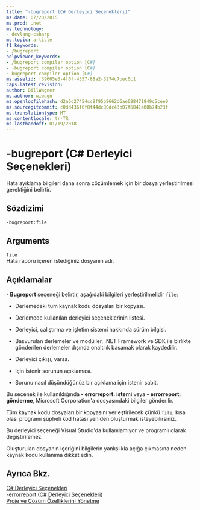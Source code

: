 ```yaml
---
title: "-bugreport (C# Derleyici Seçenekleri)"
ms.date: 07/20/2015
ms.prod: .net
ms.technology:
- devlang-csharp
ms.topic: article
f1_keywords:
- /bugreport
helpviewer_keywords:
- /bugreport compiler option [C#]
- -bugreport compiler option [C#]
- bugreport compiler option [C#]
ms.assetid: f39665e3-4f6f-4357-88a2-3274c7bec0c1
caps.latest.revision: 
author: BillWagner
ms.author: wiwagn
ms.openlocfilehash: d2a6c27454cc8f95b9662d6ae688471849c5cee0
ms.sourcegitcommit: c0dd436f6f8f44dc80dc43b07f6841a00b74b23f
ms.translationtype: MT
ms.contentlocale: tr-TR
ms.lasthandoff: 01/19/2018
---
```

# <a name="-bugreport-c-compiler-options"></a>-bugreport (C# Derleyici Seçenekleri)
Hata ayıklama bilgileri daha sonra çözümlemek için bir dosya yerleştirilmesi gerektiğini belirtir.  
  
## <a name="syntax"></a>Sözdizimi  
  
```console  
-bugreport:file  
```  
  
## <a name="arguments"></a>Arguments  
 `file`  
 Hata raporu içeren istediğiniz dosyanın adı.  
  
## <a name="remarks"></a>Açıklamalar  
 **- Bugreport** seçeneği belirtir, aşağıdaki bilgileri yerleştirilmelidir `file`:  
  
-   Derlemedeki tüm kaynak kodu dosyaları bir kopyası.  
  
-   Derlemede kullanılan derleyici seçeneklerinin listesi.  
  
-   Derleyici, çalıştırma ve işletim sistemi hakkında sürüm bilgisi.  
  
-   Başvurulan derlemeler ve modüller, .NET Framework ve SDK ile birlikte gönderilen derlemeler dışında onaltılık basamak olarak kaydedilir.  
  
-   Derleyici çıkışı, varsa.  
  
-   İçin istenir sorunun açıklaması.  
  
-   Sorunu nasıl düşündüğünüz bir açıklama için istenir sabit.  
  
 Bu seçenek ile kullanıldığında **- errorreport: istemi** veya **- errorreport: gönderme**, Microsoft Corporation'a dosyasındaki bilgiler gönderilir.  
  
 Tüm kaynak kodu dosyaları bir kopyasını yerleştirilecek çünkü `file`, kısa olası programı şüpheli kod hatası yeniden oluşturmak isteyebilirsiniz.  
  
 Bu derleyici seçeneği Visual Studio'da kullanılamıyor ve programlı olarak değiştirilemez.  
  
 Oluşturulan dosyanın içeriğini bilgilerin yanlışlıkla açığa çıkmasına neden kaynak kodu kullanıma dikkat edin.  
  
## <a name="see-also"></a>Ayrıca Bkz.  
 [C# Derleyici Seçenekleri](../../../csharp/language-reference/compiler-options/index.md)  
 [-errorreport (C# Derleyici Seçenekleri)](../../../csharp/language-reference/compiler-options/errorreport-compiler-option.md)  
 [Proje ve Çözüm Özelliklerini Yönetme](/visualstudio/ide/managing-project-and-solution-properties)
